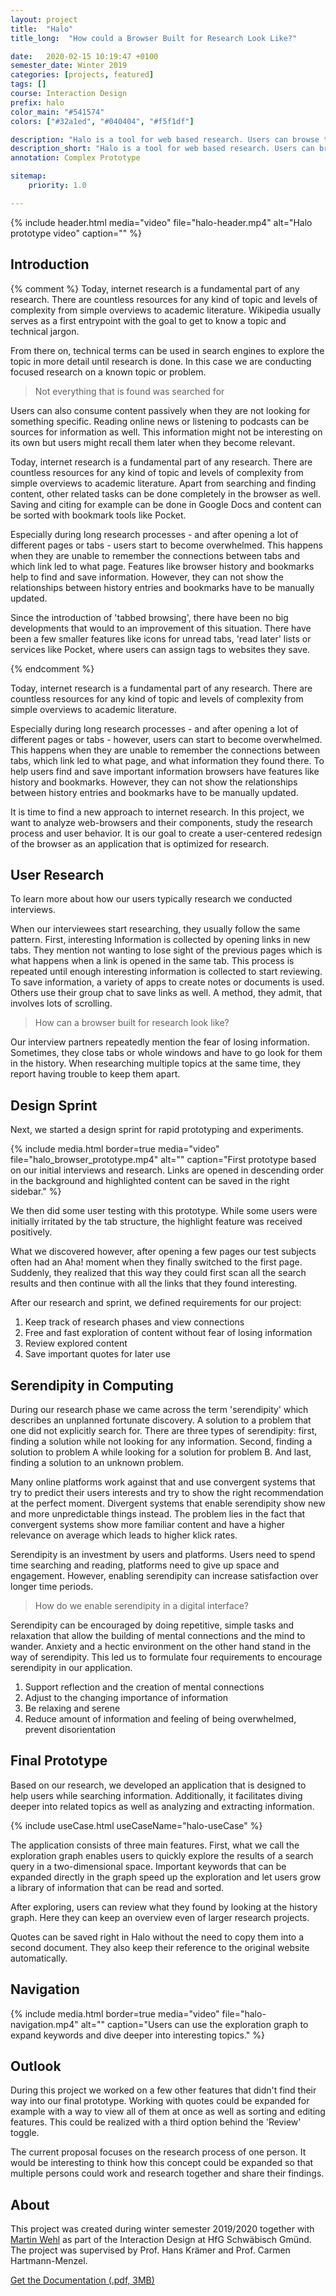 ```yaml
---
layout: project
title:  "Halo"
title_long:  "How could a Browser Built for Research Look Like?"

date:   2020-02-15 10:19:47 +0100
semester_date: Winter 2019
categories: [projects, featured]
tags: []
course: Interaction Design
prefix: halo
color_main: "#541574"
colors: ["#32a1ed", "#040404", "#f5f1df"]

description: "Halo is a tool for web based research. Users can browse the web with a newly designed radial interface using semantic connections. A history lets users review research sessions so they can focus on exploring while not having to worry about losing information."
description_short: "Halo is a tool for web based research. Users can browse the web with a newly designed radial interface using semantic connections."
annotation: Complex Prototype

sitemap:
    priority: 1.0

---
```


{% include header.html 
    media="video"
    file="halo-header.mp4" 
    alt="Halo prototype video" 
    caption="" %}

## Introduction

{% comment %}
Today, internet research is a fundamental part of any research. There are countless resources for any kind of topic and levels of complexity from simple overviews to academic literature. Wikipedia usually serves as a first entrypoint with the goal to get to know a topic and technical jargon. 

From there on, technical terms can be used in search engines to explore the topic in more detail until research is done. In this case we are conducting focused research on a known topic or problem.

> Not everything that is found was searched for

Users can also consume content passively when they are not looking for something specific. Reading online news or listening to podcasts can be sources for information as well. This information might not be interesting on its own but users might recall them later when they become relevant.

Today, internet research is a fundamental part of any research. There are countless resources for any kind of topic and levels of complexity from simple overviews to academic literature. Apart from searching and finding content, other related tasks can be done completely in the browser as well. Saving and citing for example can be done in Google Docs and content can be sorted with bookmark tools like Pocket.

Especially during long research processes - and after opening a lot of different pages or tabs - users start to become overwhelmed. This happens when they are unable to remember the connections between tabs and which link led to what page. Features like browser history and bookmarks help to find and save information. However, they can not show the relationships between history entries and bookmarks have to be manually updated. 

Since the introduction of 'tabbed browsing', there have been no big developments that would to an improvement of this situation. There have been a few smaller features like icons for unread tabs, 'read later' lists or services like Pocket, where users can assign tags to websites they save.

{% endcomment %}

Today, internet research is a fundamental part of any research. There are countless resources for any kind of topic and levels of complexity from simple overviews to academic literature. 

Especially during long research processes - and after opening a lot of different pages or tabs - however, users can start to become overwhelmed. This happens when they are unable to remember the connections between tabs, which link led to what page, and what information they found there. To help users find and save important information browsers have features like history and bookmarks. However, they can not show the relationships between history entries and bookmarks have to be manually updated. 

It is time to find a new approach to internet research. In this project, we want to analyze web-browsers and their components, study the research process and user behavior. It is our goal to create a user-centered redesign of the browser as an application that is optimized for research.


## User Research

To learn more about how our users typically research we conducted interviews. 

When our interviewees start researching, they usually follow the same pattern. First, interesting Information is collected by opening links in new tabs. They mention not wanting to lose sight of the previous pages which is what happens when a link is opened in the same tab. This process is repeated until enough interesting information is collected to start reviewing. To save information, a variety of apps to create notes or documents is used. Others use their group chat to save links as well. A method, they admit, that involves lots of scrolling. 

> How can a browser built for research look like?

Our interview partners repeatedly mention the fear of losing information. Sometimes, they close tabs or whole windows and have to go look for them in the history. When researching multiple topics at the same time, they report having trouble to keep them apart.

## Design Sprint

Next, we started a design sprint for rapid prototyping and experiments. 

{% include media.html 
    border=true
    media="video"
    file="halo_browser_prototype.mp4" 
    alt="" 
    caption="First prototype based on our initial interviews and research. Links are opened in descending order in the background and highlighted content can be saved in the right sidebar." %}

We then did some user testing with this prototype. While some users were initially irritated by the tab structure, the highlight feature was received positively.  

What we discovered however, after opening a few pages our test subjects often had an Aha! moment when they finally switched to the first page. Suddenly, they realized that this way they could first scan all the search results and then continue with all the links that they found interesting.

After our research and sprint, we defined requirements for our project:

1. Keep track of research phases and view connections
2. Free and fast exploration of content without fear of losing information
3. Review explored content
4. Save important quotes for later use

## Serendipity in Computing

During our research phase we came across the term 'serendipity' which describes an unplanned fortunate discovery. A solution to a problem that one did not explicitly search for. There are three types of serendipity: first, finding a solution while not looking for any information. Second, finding a solution to problem A while looking for a solution for problem B. And last, finding a solution to an unknown problem. 

Many online platforms work against that and use convergent systems that try to predict their users interests and try to show the right recommendation at the perfect moment. Divergent systems that enable serendipity show new and more unpredictable things instead. The problem lies in the fact that convergent systems show more familiar content and have a higher relevance on average which leads to higher klick rates. 

Serendipity is an investment by users and platforms. Users need to spend time searching and reading, platforms need to give up space and engagement. However, enabling serendipity can increase satisfaction over longer time periods. 

> How do we enable serendipity in a digital interface?

Serendipity can be encouraged by doing repetitive, simple tasks and relaxation that allow the building of mental connections and the mind to wander. Anxiety and a hectic environment on the other hand stand in the way of serendipity. This led us to formulate four requirements to encourage serendipity in our application. 

1. Support reflection and the creation of mental connections
2. Adjust to the changing importance of information
3. Be relaxing and serene
4. Reduce amount of information and feeling of being overwhelmed, prevent disorientation

## Final Prototype

Based on our research, we developed an application that is designed to help users while searching information. Additionally, it facilitates diving deeper into related topics as well as analyzing and extracting information. 

{% include useCase.html useCaseName="halo-useCase" %}

The application consists of three main features. First, what we call the exploration graph enables users to quickly explore the results of a search query in a two-dimensional space. Important keywords that can be expanded directly in the graph speed up the exploration and let users grow a library of information that can be read and sorted.

After exploring, users can review what they found by looking at the  history graph. Here they can keep an overview even of larger research projects.

Quotes can be saved right in Halo without the need to copy them into a second document. They also keep their reference to the original website automatically. 

## Navigation

{% include media.html 
    border=true
    media="video"
    file="halo-navigation.mp4" 
    alt="" 
    caption="Users can use the exploration graph to expand keywords and dive deeper into interesting topics." %}

## Outlook

During this project we worked on a few other features that didn't find their way into our final prototype. Working with quotes could be expanded for example with a way to view all of them at once as well as sorting and editing features. This could be realized with a third option behind the 'Review' toggle. 

The current proposal focuses on the research process of one person. It would be interesting to think how this concept could be expanded so that multiple persons could work and research together and share their findings.


## About
This project was created during winter semester 2019/2020 together with [Martin Wehl](http://www.martinwehl.de) as part of the  Interaction Design at HfG Schwäbisch Gmünd. The project was supervised by Prof. Hans Krämer and Prof. Carmen Hartmann-Menzel.

[Get the Documentation (.pdf, 3MB)][Doc]

[Doc]: /assets/docs/Halo_Dokumentation.pdf
